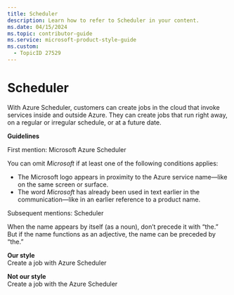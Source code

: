 ```yaml
---
title: Scheduler
description: Learn how to refer to Scheduler in your content.
ms.date: 04/15/2024
ms.topic: contributor-guide
ms.service: microsoft-product-style-guide
ms.custom:
  - TopicID 27529
---
```



# Scheduler

With Azure Scheduler, customers can create jobs in the cloud that invoke services inside and outside Azure. They can create jobs that run right away, on a regular or irregular schedule, or at a future date.

**Guidelines**

First mention: Microsoft Azure Scheduler

You can omit *Microsoft* if at least one of the following conditions applies:

- The Microsoft logo appears in proximity to the Azure service name—like on the same screen or surface.
- The word *Microsoft* has already been used in text earlier in the communication—like in an earlier reference to a product name.

Subsequent mentions: Scheduler

When the name appears by itself (as a noun), don’t precede it with “the.” But if the name functions as an adjective, the name can be preceded by “the.”

**Our style**  
Create a job with Azure Scheduler 

**Not our style**  
Create a job with the Azure Scheduler 

